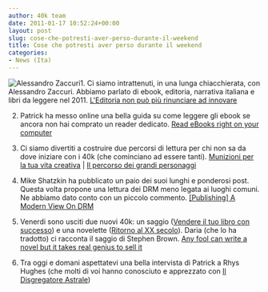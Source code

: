 ```yaml
---
author: 40k team
date: 2011-01-17 10:52:24+00:00
layout: post
slug: cose-che-potresti-aver-perso-durante-il-weekend
title: Cose che potresti aver perso durante il weekend
categories:
- News (Ita)
---
```


![Alessandro Zaccuri](http://www.40kbooks.com/wp-content/uploads/alessandrozaccuri.png)1. Ci siamo intrattenuti, in una lunga chiacchierata, con Alessandro Zaccuri. Abbiamo parlato di ebook, editoria, narrativa italiana e libri da leggere nel 2011.
[L'Editoria non può più rinunciare ad innovare](../?p=3454)

2. Patrick ha messo online una bella guida su come leggere gli ebook se ancora non hai comprato un reader dedicato.
[Read eBooks right on your computer](../?p=3438)

3. Ci siamo divertiti a costruire due percorsi di lettura per chi non sa da dove iniziare con i 40k (che cominciano ad essere tanti).
[Munizioni per la tua vita creativa](../?p=3488) | [Il percorso dei grandi personaggi](../?p=3503)

4. Mike Shatzkin ha pubblicato un paio dei suoi lunghi e ponderosi post. Questa volta propone una lettura dei DRM meno legata ai luoghi comuni. Ne abbiamo dato conto con un piccolo commento.
[](../?p=3451)[[Publishing] A Modern View On DRM](../?p=3527)

5. Venerdi sono usciti due nuovi 40k: un saggio ([Vendere il tuo libro con successo](http://www.bookrepublic.it/book/9788865860489-vendere-il-tuo-libro-con-successo/)) e una novelette ([Ritorno al XX secolo](http://www.bookrepublic.it/book/9788865860434-ritorno-al-ventesimo-secolo/)).
Daria (che lo ha tradotto) ci racconta il saggio di Stephen Brown.
[Any fool can write a novel but it takes real genius to sell it](../?p=3413)

6. Tra oggi e domani aspettatevi una bella intervista di Patrick a Rhys Hughes (che molti di voi hanno conosciuto e apprezzato con [Il Disgregatore Astrale](http://www.bookrepublic.it/book/9788865860342-il-disgregatore-astrale/))
